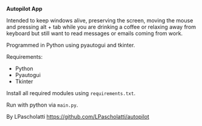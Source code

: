 **Autopilot App**

Intended to keep windows alive, preserving the screen, moving the mouse and pressing alt + tab while you are drinking a coffee or relaxing away from keyboard but still want to read messages or emails coming from work.

Programmed in Python using pyautogui and tkinter.

Requirements:

- Python
- Pyautogui
- Tkinter

Install all required modules using `requirements.txt`.

Run with python via `main.py`.

By LPascholatti https://github.com/LPascholatti/autopilot
